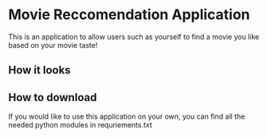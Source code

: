# Movie Reccomendation Application
This is an application to allow users such as yourself to find a movie you like based on your movie taste!


## How it looks


## How to download
If you would like to use this application on your own, you can find all the needed python modules in requriements.txt
